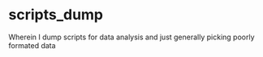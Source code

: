 # scripts_dump
Wherein I dump scripts for data analysis and just generally picking poorly formated data
